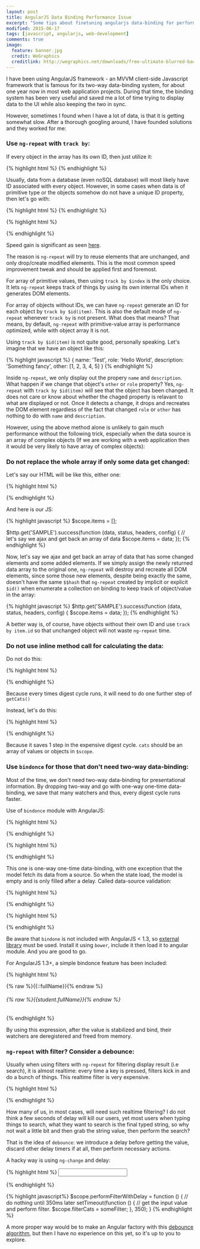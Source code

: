 ```yaml
---
layout: post
title: AngularJS Data Binding Performance Issue
excerpt: "Some tips about finetuning angularjs data-binding for performance"
modified: 2015-06-17
tags: [javascript, angularjs, web-development]
comments: true
image:
  feature: banner.jpg
  credit: WeGraphics
  creditlink: http://wegraphics.net/downloads/free-ultimate-blurred-background-pack/
---
```


I have been using AngularJS framework - an MVVM client-side Javascript framework that is famous for its two-way data-binding system, for about one year now in most web application projects. During that time, the binding system has been very useful and saved me a lot of time trying to display data to the UI while also keeping the two in sync.

However, sometimes I found when I have a lot of data, is that it is getting somewhat slow. After a thorough googling around, I have founded solutions and they worked for me:

### Use `ng-repeat` with `track by`:

If every object in the array has its own ID, then just utilize it:

{% highlight html %}
    <tr ng-repeat="item in items track by item.id">
{% endhighlight %}

Usually, data from a database (even noSQL database) will most likely have ID associated with every object. However, in some cases when data is of primitive type or the objects somehow do not have a unique ID property, then let's go with:

{% highlight html %}
    <tr ng-repeat="item in items track by $index">
{% endhighlight %}

{% highlight html %}
<!-- Two lines below are the same. By default 'ng-repeat' use track by with the object identity itself. -->

<tr ng-repeat="item in items">
<tr ng-repeat="item in items track by $id(item)">
{% endhighlight %}

Speed gain is significant as seen [here][example-1].

The reason is `ng-repeat` will try to reuse elements that are unchanged, and only drop/create modified elements. This is the most common speed improvement tweak and should be applied first and foremost.

For array of primitive values, then using `track by $index` is the only choice. It lets `ng-repeat` keeps track of things by using its own internal IDs when it generates DOM elements.

For array of objects without IDs, we can have `ng-repeat` generate an ID for each object by `track by $id(item)`. This is also the default mode of `ng-repeat` whenever `track by` is not present. What does that means? That means, by default, `ng-repeat` with primitive-value array is performance optimized, while with object array it is not.

Using `track by $id(item)` is not quite good, personally speaking. Let's imagine that we have an object like this:

{% highlight javascript %}
{
    name: 'Test',
    role: 'Hello World',
    description: 'Something fancy',
    other: [1, 2, 3, 4, 5]
}
{% endhighlight %}

Inside `ng-repeat`, we only display out the propery `name` and `description`. What happen if we change that object's `other` or `role` property? Yes, `ng-repeat` with `track by $id(item)` will see that the object has been changed. It does not care or know about whether the chaged property is relavant to what are displayed or not. Once it detects a change, it drops and recreates the DOM element regardless of the fact that changed `role` or `other` has nothing to do with `name` and `description`.

However, using the above method alone is unlikely to gain much performance without the following trick, especially when the data source is an array of complex objects (If we are working with a web application then it would be very likely to have array of complex objects):

### Do not replace the whole array if only some data get changed:

Let's say our HTML will be like this, either one:

{% highlight html %}
<tr ng-repeat="item in items">

<!-- OR -->

<tr ng-repeat="item in items track by $id(item)">
{% endhighlight %}

And here is our JS:

{% highlight javascript %}
$scope.items = [];

$http.get('SAMPLE').success(function (data, status, headers, config) {
    // let's say we ajax and get back an array of data
    $scope.items = data;
});
{% endhighlight %}

Now, let's say we ajax and get back an array of data that has some changed elements and some added elements. If we simply assign the newly returned data array to the original one, `ng-repeat` will destroy and recreate all DOM elements, since some those new elements, despite being exactly the same, doesn't have the same `$$hash` that `ng-repeat` created by implicit or explicit `$id()` when enumerate a collection on binding to keep track of object/value in the array:

{% highlight javascript %}
$http.get('SAMPLE').success(function (data, status, headers, config) {
    $scope.items = data;
});
{% endhighlight %}

A better way is, of course, have objects without their own ID and use `track by item.id` so that unchanged object will not waste `ng-repeat` time.

### Do not use inline method call for calculating the data:

Do not do this:

{% highlight html %}
<div ng-repeat="cat in getCats() track by cat.id"></div>
{% endhighlight %}

Because every times digest cycle runs, it will need to do one further step of `getCats()`

Instead, let's do this:

{% highlight html %}
<div ng-repeat="cat in cats track by cat.id"></div>
{% endhighlight %}

Because it saves 1 step in the expensive digest cycle. `cats` should be an array of values or objects in `$scope`.

### Use `bindonce` for those that don't need two-way data-binding:

Most of the time, we don't need two-way data-binding for presentational information. By dropping two-way and go with one-way one-time data-binding, we save that many watchers and thus, every digest cycle runs faster.

Use of `bindonce` module with AngularJS:

{% highlight html %}
<div bindonce bo-bind="fullName"></div>
{% endhighlight %}

{% highlight html %}
<tr bindonce ng-repeat="song in songs track by song.id">
    <!-- Inside this, use "bo-*' instead of 'ng-*' or interpolation -->
    <!-- Example: -->
    <td bo-bind="song.name"></td>
    <td bo-bind="song.actor"></td>
</tr>
{% endhighlight %}

This one is one-way one-time data-binding, with one exception that the model fetch its data from a source. So when the state load, the model is empty and is only filled after a delay. Called data-source validation:

{% highlight html %}
<div bindonce="fullName" bo-bind="fullName"></div>
{% endhighlight %}

{% highlight html %}
<tr bindonce="song" ng-repeat="song in songs track by song.id"></tr>
{% endhighlight %}

Be aware that `bindone` is not included with AngularJS < 1.3, so [external library][bo] must be used. Install it using `bower`, include it then load it to angular module. And you are good to go.

For AngularJS 1.3+, a simple bindonce feature has been included:

{% highlight html %}
<div>{% raw %}{{::fullName}}{% endraw %}</div>

<!-- use with ng-repeat -->

<div ng-repeat="student in ::students track by student.id">
    <!-- bind data here, as normal -->
    <h6>{% raw %}{{student.fullName}}{% endraw %}</h6>
</div>
{% endhighlight %}

By using this expression, after the value is stabilized and bind, their watchers are deregistered and freed from memory.

### `ng-repeat` with filter? Consider a debounce:

Usually when using filters with `ng-repeat` for filtering display result (i.e search), it is almost realtime: every time a key is pressed, filters kick in and do a bunch of things. This realtime filter is very expensive.

{% highlight html %}
<div ng-repeat="cat in cats | filter:filterCats track by cat.id"></div>
{% endhighlight %}

How many of us, in most cases, will need such realtime filtering? I do not think a few seconds of delay will kill our users, yet most users when typing things to search, what they want to search is the final typed string, so why not wait a little bit and then grab the string value, then perform the search?

That is the idea of `debounce`: we introduce a delay before getting the value, discard other delay timers if at all, then perform necessary actions.

A hacky way is using `ng-change` and delay:

{% highlight html %}
<input ng-model="inputCatName" ng-change="performFilterWithDelay()"/>
<div ng-repeat="cat in cats | filter:filterCats track by cat.id"></div>
{% endhighlight %}

{% highlight javascript%}
$scope.performFilterWithDelay = function () {
    // do nothing until 350ms later
    setTimeout(function () {
        // get the input value and perform filter.
        $scope.filterCats = someFilter;
    }, 350);
}
{% endhighlight %}

A more proper way would be to make an Angular factory with this [debounce algorithm][algo], but then I have no experience on this yet, so it's up to you to explore.

[example-1]: http://speed.examples.500tech.com/ngrepeat/after/angular.html
[example-2]: http://jsfiddle.net/Warspawn/6K7Kd/
[algo]: http://unscriptable.com/2009/03/20/debouncing-javascript-methods/
[bo]: https://github.com/Pasvaz/bindonce